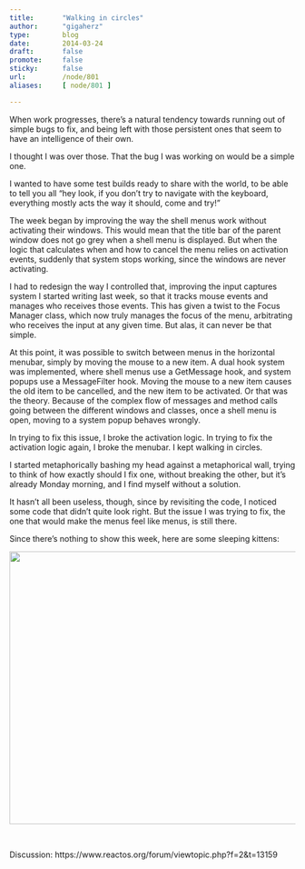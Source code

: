 ```yaml
---
title:       "Walking in circles"
author:      "gigaherz"
type:        blog
date:        2014-03-24
draft:       false
promote:     false
sticky:      false
url:         /node/801
aliases:     [ node/801 ]

---
```


<p>When work progresses, there’s a natural tendency towards running out of simple bugs to fix, and being left with those persistent ones that seem to have an intelligence of their own.</p><p>I thought I was over those. That the bug I was working on would be a simple one.</p><p>I wanted to have some test builds ready to share with the world, to be able to tell you all “hey look, if you don’t try to navigate with the keyboard, everything mostly acts the way it should, come and try!”</p><p>The week began by improving the way the shell menus work without activating their windows. This would mean that the title bar of the parent window does not go grey when a shell menu is displayed. But when the logic that calculates when and how to cancel the menu relies on activation events, suddenly that system stops working, since the windows are never activating.</p><p>I had to redesign the way I controlled that, improving the input captures system I started writing last week, so that it tracks mouse events and manages who receives those events. This has given a twist to the Focus Manager class, which now truly manages the focus of the menu, arbitrating who receives the input at any given time. But alas, it can never be that simple.</p><p>At this point, it was possible to switch between menus in the horizontal menubar, simply by moving the mouse to a new item. A dual hook system was implemented, where shell menus use a GetMessage hook, and system popups use a MessageFilter hook. Moving the mouse to a new item causes the old item to be cancelled, and the new item to be activated. Or that was the theory. Because of the complex flow of messages and method calls going between the different windows and classes, once a shell menu is open, moving to a system popup behaves wrongly.</p><p>In trying to fix this issue, I broke the activation logic. In trying to fix the activation logic again, I broke the menubar. I kept walking in circles.</p><p>I started metaphorically bashing my head against a metaphorical wall, trying to think of how exactly should I fix one, without breaking the other, but it’s already Monday morning, and I find myself without a solution.</p><p>It hasn’t all been useless, though, since by revisiting the code, I noticed some code that didn’t quite look right. But the issue I was trying to fix, the one that would make the menus feel like menus, is still there.</p><p>Since there’s nothing to show this week, here are some sleeping kittens:</p><p><img alt="" src="http://upload.wikimedia.org/wikipedia/commons/1/10/Louis-%26-Chanel-taking-a-nap.jpg" height="480" width="640"></p><p>&nbsp;</p><p>Discussion: https://www.reactos.org/forum/viewtopic.php?f=2&amp;t=13159</p>
